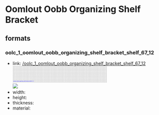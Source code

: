 # Oomlout Oobb Organizing Shelf Bracket


## formats

### oolc_1_oomlout_oobb_organizing_shelf_bracket_shelf_67_12
* link: [/oolc_1_oomlout_oobb_organizing_shelf_bracket_shelf_67_12](oolc_1_oomlout_oobb_organizing_shelf_bracket_shelf_67_12)  
![](oolc_1_oomlout_oobb_organizing_shelf_bracket_shelf_67_12/working_300.png)  
![](oolc_1_oomlout_oobb_organizing_shelf_bracket_shelf_67_12/image_300.jpg)  
* width:   
* height:   
* thickness:   
* material:   
 

